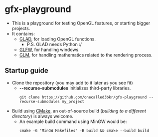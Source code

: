 # gfx-playground
- This is a playground for testing OpenGL features, or starting bigger projects.
- It contains:
    - [GLAD](https://github.com/Dav1dde/glad), for loading OpenGL functions.
        - P.S. GLAD needs Python :/
    - [GLFW](https://github.com/glfw/glfw), for handling windows.
    - [GLM](https://github.com/g-truc/glm), for handling mathematics related to the rendering process.
  
## Startup guide
- Clone the repository (you may add to it later as you see fit)
    - **--recurse-submodules** initializes third-party libraries.
      ```
      git clone https://github.com/onecalled3bkr/gfx-playground --recurse-submodules my_project
      ```
- Build using [CMake](https://cmake.org/), an out-of-source build (*building to a different directory*) is always welcome.
    - An example build command using MinGW would be:
      ```
      cmake -G "MinGW Makefiles" -B build && cmake --build build
      ```
